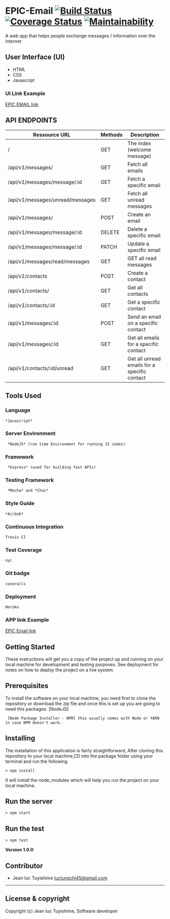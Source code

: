 # EPIC-Email [![Build Status](https://travis-ci.org/luc-tuyishime/EPIC-Email.svg?branch=develop)](https://travis-ci.org/luc-tuyishime/EPIC-Email) [![Coverage Status](https://coveralls.io/repos/github/luc-tuyishime/EPIC-Email/badge.svg?branch=develop)](https://coveralls.io/github/luc-tuyishime/EPIC-Email?branch=develop) [![Maintainability](https://api.codeclimate.com/v1/badges/676980ca461188e5695a/maintainability)](https://codeclimate.com/github/luc-tuyishime/EPIC-Email/maintainability)

A web app that helps people exchange messages / information over the internet

## User Interface (UI)
* HTML
* CSS
* Javascript

### UI Link Example
[EPIC EMAIL link](https://luc-tuyishime.github.io/EPIC-Email/ui/)

## API ENDPOINTS

| Ressource URL | Methods  | Description  |
| ------- | --- | --- |
| / | GET | The index (welcome message) |
| /api/v1/messages/ | GET | Fetch all emails |
| /api/v1/messages/message/:id | GET | Fetch a specific email |
| /api/v1/messages/unread/messages | GET | Fetch all unread messages |
| /api/v1/messages/ | POST | Create an email |
| /api/v1/messages/message/:id | DELETE | Delete a specific email |
| /api/v1/messages/message/:id | PATCH | Update a specific email |
| /api/v1/messages/read/messages | GET | GET all read messages |
| /api/v1/contacts | POST | Create a contact |
| /api/v1/contacts/ | GET | Get all contacts |
| /api/v1/contacts/:id | GET | Get a specific contact |
| /api/v1/messages/:id | POST | Send an email on a specific contact |
| /api/v1/messages/:id | GET | Get all emails for a specific contact |
| /api/v1/contacts/:id/unread | GET | Get all unread emails for a specific contact |


## Tools Used

### Language
```
*Javascript*
```
### Server Environment
```
 *NodeJS* (run time Environment for running JS codes)
 ```
### Framework
```
 *Express* (used for building fast APIs)
 ```
### Testing Framework
```
 *Mocha* and *Chai*
 ```
### Style Guide
```
*Airbnb*
```
### Continuous Integration
```
Travis CI
```
### Test Coverage
```
nyc
```
### Git badge
```
coveralls
```
### Deployment
```
Heroku
```
### APP link Example

[EPIC Email link](https://epicemail.herokuapp.com//)

## Getting Started
These instructions will get you a copy of the project up and running on your local machine for development and testing purposes. See deployment for notes on how to deploy the project on a live system.

## Prerequisites
To install the software on your local machine, you need first to clone the repository or download the zip file and once this is set up you are going to need this packages. [NodeJS]

```
 [Node Package Installer - NPM] this usually comes with Node or YARN in case NPM doesn't work.
```

## Installing
The installation of this application is fairly straightforward, After cloning this repository to your local machine,CD into the package folder using your terminal and run the following

```
> npm install
```

It will install the node_modules which will help you run the project on your local machine.

## Run the server
```
> npm start
```
## Run the test
```
> npm test
```


**Version 1.0.0**

## Contributor
- Jean luc Tuyishime <luctunechi45@gmail.com>

---

## License & copyright
Copyright (c) Jean luc Tuyishime, Software developer
